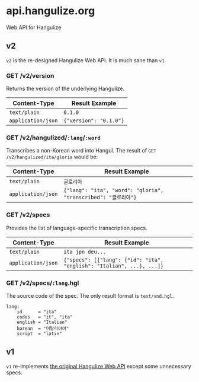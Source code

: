 # api.hangulize.org

Web API for Hangulize

## v2

`v2` is the re-designed Hangulize Web API. It is much sane than `v1`.

### GET /v2/version

Returns the version of the underlying Hangulize.

| Content-Type       | Result Example  |
| ------------------ | --------------- |
| `text/plain`       | `0.1.0`         |
| `application/json` | `{"version": "0.1.0"}` |

### GET /v2/hangulized/`:lang`/`:word`

Transcribes a non-Korean word into Hangul.
The result of `GET /v2/hangulized/ita/gloria` would be:

| Content-Type       | Result Example |
| ------------------ | -------------- |
| `text/plain`       | `글로리아`      |
| `application/json` | `{"lang": "ita", "word": "gloria", "transcribed": "글로리아"}` |

### GET /v2/specs

Provides the list of language-specific transcription specs.

| Content-Type       | Result Example |
| ------------------ | -------------- |
| `text/plain`       | `ita jpn deu...` |
| `application/json` | `{"specs": [{"lang": {"id": "ita", "english": "Italian", ...}, ...]}` |

### GET /v2/specs/`:lang`.hgl

The source code of the spec.
The only result format is `text/vnd.hgl`.

```hgl
lang:
    id      = "ita"
    codes   = "it", "ita"
    english = "Italian"
    korean  = "이탈리아어"
    script  = "latin"
```

## v1

`v1` re-implements [the original Hangulize Web API](https://pythonhosted.org/hangulize/webapi.html)
except some unnecessary specs.
